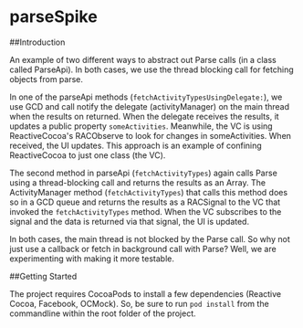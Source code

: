 parseSpike
==========

##Introduction

An example of two different ways to abstract out Parse calls (in a class called ParseApi).  In both cases, we use the thread blocking call for fetching objects from parse.

In one of the parseApi methods (`fetchActivityTypesUsingDelegate:`), we use GCD and call notify the delegate (activityManager) on the main thread when the results on returned.  When the delegate receives the results, it updates a public property `someActivities`.  Meanwhile, the VC is using ReactiveCocoa's RACObserve to look for changes in someActivities.  When received, the UI updates.  This approach is an example of confining ReactiveCocoa to just one class (the VC).

The second method in parseApi (`fetchActivityTypes`) again calls Parse using a thread-blocking call and returns the results as an Array.  The ActivityManager method (`fetchActivityTypes`) that calls this method does so in a GCD queue and returns the results as a RACSignal to the VC that invoked the `fetchActivityTypes` method.  When the VC subscribes to the signal and the data is returned via that signal, the UI is updated.

In both cases, the main thread is not blocked by the Parse call.  So why not just use a callback or fetch in background call with Parse?  Well, we are experimenting with making it more testable.


##Getting Started

The project requires CocoaPods to install a few dependencies (Reactive Cocoa, Facebook, OCMock).  So, be sure to run `pod install` from the commandline within the root folder of the project. 
